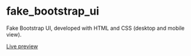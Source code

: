 # fake_bootstrap_ui
Fake Bootstrap UI, developed with HTML and CSS (desktop and mobile view).

[Live preview](https://rojaslabs.github.io/fake_bootstrap_ui/)
